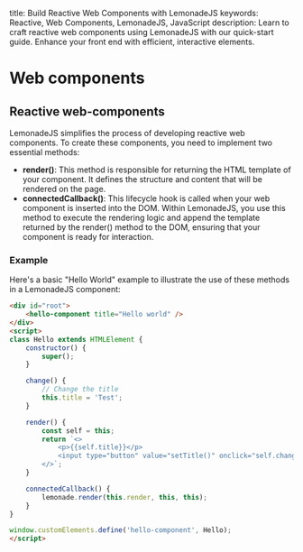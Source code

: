 title: Build Reactive Web Components with LemonadeJS
keywords: Reactive, Web Components, LemonadeJS, JavaScript
description: Learn to craft reactive web components using LemonadeJS with our quick-start guide. Enhance your front end with efficient, interactive elements.

Web components
==============

Reactive web-components
-----------------------

LemonadeJS simplifies the process of developing reactive web components. To create these components, you need to implement two essential methods:

- **render()**: This method is responsible for returning the HTML template of your component. It defines the structure and content that will be rendered on the page.
- **connectedCallback()**: This lifecycle hook is called when your web component is inserted into the DOM. Within LemonadeJS, you use this method to execute the rendering logic and append the template returned by the render() method to the DOM, ensuring that your component is ready for interaction.

### Example  

Here's a basic "Hello World" example to illustrate the use of these methods in a LemonadeJS component:

```html
<div id="root">
    <hello-component title="Hello world" />
</div>
<script>
class Hello extends HTMLElement {
    constructor() {
        super();
    }

    change() {
        // Change the title
        this.title = 'Test';
    }

    render() {
        const self = this;
        return `<>
            <p>{{self.title}}</p>
            <input type="button" value="setTitle()" onclick="self.change" />
        </>`;
    }

    connectedCallback() {
        lemonade.render(this.render, this, this);
    }
}

window.customElements.define('hello-component', Hello);
</script>
```